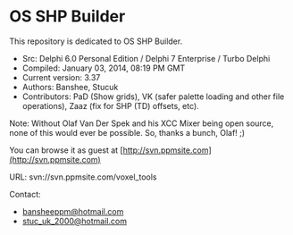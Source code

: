 # OS SHP Builder

This repository is dedicated to OS SHP Builder.

- Src: Delphi 6.0 Personal Edition / Delphi 7 Enterprise / Turbo Delphi
- Compiled:	January 03, 2014, 08:19 PM GMT
- Current version:	3.37 
- Authors:	Banshee, Stucuk
- Contributors: PaD (Show grids), VK (safer palette loading and other file operations), Zaaz (fix for SHP (TD) offsets, etc).

Note: Without Olaf Van Der Spek and his XCC Mixer being open source, none of this would ever be possible. So, thanks a bunch, Olaf! ;)

You can browse it as guest at [http://svn.ppmsite.com](http://svn.ppmsite.com)

URL: svn://svn.ppmsite.com/voxel_tools

Contact:
- bansheeppm@hotmail.com
- stuc_uk_2000@hotmail.com
